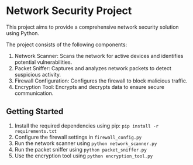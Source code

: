 Network Security Project
=========================

This project aims to provide a comprehensive network security solution using Python.

The project consists of the following components:

1. Network Scanner: Scans the network for active devices and identifies potential vulnerabilities.
2. Packet Sniffer: Captures and analyzes network packets to detect suspicious activity.
3. Firewall Configuration: Configures the firewall to block malicious traffic.
4. Encryption Tool: Encrypts and decrypts data to ensure secure communication.

Getting Started
---------------

1. Install the required dependencies using pip: `pip install -r requirements.txt`
2. Configure the firewall settings in `firewall_config.py`
3. Run the network scanner using `python network_scanner.py`
4. Run the packet sniffer using `python packet_sniffer.py`
5. Use the encryption tool using `python encryption_tool.py`
